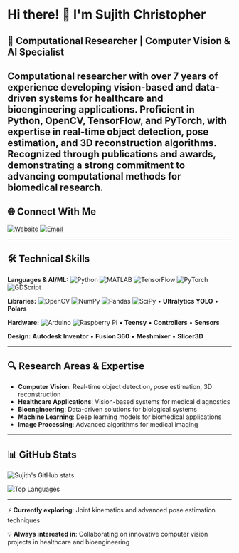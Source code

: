 # Hi there! 👋 I'm Sujith Christopher

## 🔬 Computational Researcher | Computer Vision & AI Specialist

Computational researcher with over 7 years of experience developing vision-based and data-driven systems for healthcare and bioengineering applications. Proficient in Python, OpenCV, TensorFlow, and PyTorch, with expertise in real-time object detection, pose estimation, and 3D reconstruction algorithms. Recognized through publications and awards, demonstrating a strong commitment to advancing computational methods for biomedical research.
---

## 🌐 Connect With Me

[![Website](https://img.shields.io/badge/Website-FF6B6B?style=for-the-badge&logo=firefox&logoColor=white)](https://sujithchristopher.github.io/)
[![Email](https://img.shields.io/badge/Email-D14836?style=for-the-badge&logo=gmail&logoColor=white)](mailto:sujith.christopher52@gmail.com)

---

## 🛠️ Technical Skills

**Languages & AI/ML:** ![Python](https://img.shields.io/badge/Python-3776AB?style=for-the-badge&logo=python&logoColor=white) ![MATLAB](https://img.shields.io/badge/MATLAB-FF6C37?style=for-the-badge&logo=mathworks&logoColor=white) ![TensorFlow](https://img.shields.io/badge/TensorFlow-FF6F00?style=for-the-badge&logo=tensorflow&logoColor=white) ![PyTorch](https://img.shields.io/badge/PyTorch-EE4C2C?style=for-the-badge&logo=pytorch&logoColor=white) ![GDScript](https://img.shields.io/badge/GDScript-355570?style=for-the-badge&logo=godot-engine&logoColor=white)

**Libraries:** ![OpenCV](https://img.shields.io/badge/OpenCV-27338E?style=for-the-badge&logo=opencv&logoColor=white) ![NumPy](https://img.shields.io/badge/NumPy-013243?style=for-the-badge&logo=numpy&logoColor=white) ![Pandas](https://img.shields.io/badge/Pandas-150458?style=for-the-badge&logo=pandas&logoColor=white) ![SciPy](https://img.shields.io/badge/SciPy-8CAAE6?style=for-the-badge&logo=scipy&logoColor=white) • **Ultralytics YOLO** • **Polars**

**Hardware:** ![Arduino](https://img.shields.io/badge/Arduino-00979D?style=for-the-badge&logo=arduino&logoColor=white) ![Raspberry Pi](https://img.shields.io/badge/Raspberry_Pi-C51A4A?style=for-the-badge&logo=raspberry-pi&logoColor=white) • **Teensy** • **Controllers** • **Sensors**

**Design:** **Autodesk Inventor** • **Fusion 360** • **Meshmixer** • **Slicer3D**

---

## 🔍 Research Areas & Expertise

- **Computer Vision**: Real-time object detection, pose estimation, 3D reconstruction
- **Healthcare Applications**: Vision-based systems for medical diagnostics
- **Bioengineering**: Data-driven solutions for biological systems
- **Machine Learning**: Deep learning models for biomedical applications
- **Image Processing**: Advanced algorithms for medical imaging

---

## 📊 GitHub Stats

![Sujith's GitHub stats](https://github-readme-stats.vercel.app/api?username=SujithChristopher&show_icons=true&theme=radical)

![Top Languages](https://github-readme-stats.vercel.app/api/top-langs/?username=SujithChristopher&layout=compact&theme=radical)



---

⚡ **Currently exploring**: Joint kinematics and advanced pose estimation techniques

💡 **Always interested in**: Collaborating on innovative computer vision projects in healthcare and bioengineering